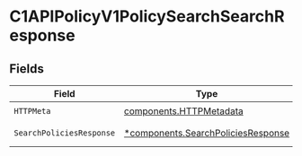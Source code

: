 # C1APIPolicyV1PolicySearchSearchResponse


## Fields

| Field                                                                                   | Type                                                                                    | Required                                                                                | Description                                                                             |
| --------------------------------------------------------------------------------------- | --------------------------------------------------------------------------------------- | --------------------------------------------------------------------------------------- | --------------------------------------------------------------------------------------- |
| `HTTPMeta`                                                                              | [components.HTTPMetadata](../../models/components/httpmetadata.md)                      | :heavy_check_mark:                                                                      | N/A                                                                                     |
| `SearchPoliciesResponse`                                                                | [*components.SearchPoliciesResponse](../../models/components/searchpoliciesresponse.md) | :heavy_minus_sign:                                                                      | Successful response                                                                     |
